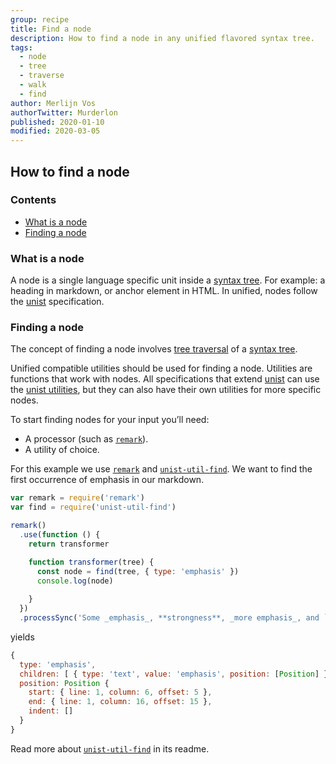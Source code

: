 ```yaml
---
group: recipe
title: Find a node
description: How to find a node in any unified flavored syntax tree.
tags:
  - node
  - tree
  - traverse
  - walk
  - find
author: Merlijn Vos
authorTwitter: Murderlon
published: 2020-01-10
modified: 2020-03-05
---
```


## How to find a node

### Contents

*   [What is a node](#what-is-a-node)
*   [Finding a node](#finding-a-node)

### What is a node

A node is a single language specific unit inside a [syntax tree][syntax-tree].
For example: a heading in markdown, or anchor element in HTML.  In unified, 
nodes follow the [unist][] specification.

### Finding a node

The concept of finding a node involves
[tree traversal][tree-traversal] of a [syntax tree][syntax-tree].

Unified compatible utilities should be used for finding a node.
Utilities are functions that work with nodes.  All specifications
that extend [unist][] can use the [unist utilities][unist-utils],
but they can also have their own utilities for more specific nodes.

To start finding nodes for your input you’ll need:

*   A processor (such as [`remark`][remark]).
*   A utility of choice.

For this example we use [`remark`][remark]
and [`unist-util-find`][unist-util-find].  We want to find
the first occurrence of emphasis in our markdown.

```js
var remark = require('remark')
var find = require('unist-util-find')

remark()
  .use(function () {
    return transformer

    function transformer(tree) {
      const node = find(tree, { type: 'emphasis' })
      console.log(node)
      
    }
  })
  .processSync('Some _emphasis_, **strongness**, _more emphasis_, and `code`.')
```

yields

```js
{
  type: 'emphasis',
  children: [ { type: 'text', value: 'emphasis', position: [Position] } ],
  position: Position {
    start: { line: 1, column: 6, offset: 5 },
    end: { line: 1, column: 16, offset: 15 },
    indent: []
  }
}
```

Read more about [`unist-util-find`][unist-util-find] in its readme.

[tree-traversal]: https://unifiedjs.com/learn/recipe/tree-traversal/

[syntax-tree]: https://unifiedjs.com/learn/guide/introduction-to-syntax-trees/

[unist]: https://github.com/syntax-tree/unist

[unist-utils]: https://github.com/syntax-tree/unist#list-of-utilities

[remark]: https://github.com/remarkjs/remark

[unist-util-find]: https://github.com/blahah/unist-util-find
